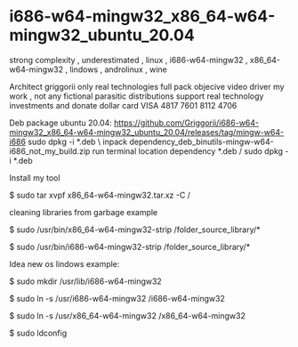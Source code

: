 # i686-w64-mingw32_x86_64-w64-mingw32_ubuntu_20.04
strong complexity , underestimated , linux , i686-w64-mingw32 , x86_64-w64-mingw32 , lindows , androlinux , wine

Architect griggorii only real technologies full pack objecive video driver my work , not any fictional parasitic distributions support real technology investments and donate dollar card VISA 4817 7601 8112 4706

Deb package ubuntu 20.04: https://github.com/Griggorii/i686-w64-mingw32_x86_64-w64-mingw32_ubuntu_20.04/releases/tag/mingw-w64-i686 sudo dpkg -i *.deb \ inpack dependency_deb_binutils-mingw-w64-i686_not_my_build.zip run terminal location dependency *.deb / sudo dpkg -i *.deb

Install my tool

$ sudo tar xvpf x86_64-w64-mingw32.tar.xz -C /

cleaning libraries from garbage example

$ sudo /usr/bin/x86_64-w64-mingw32-strip /folder_source_library/*

$ sudo /usr/bin/i686-w64-mingw32-strip /folder_source_library/*

Idea new os lindows example:

$ sudo mkdir /usr/lib/i686-w64-mingw32

$ sudo ln -s /usr/i686-w64-mingw32 /i686-w64-mingw32 

$ sudo ln -s /usr/x86_64-w64-mingw32 /x86_64-w64-mingw32 

$ sudo ldconfig
